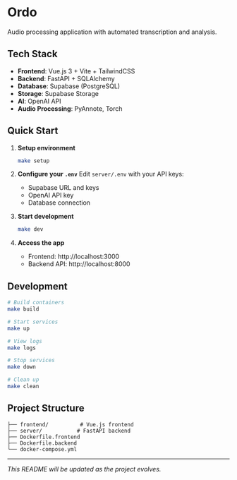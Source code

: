 # Ordo

Audio processing application with automated transcription and analysis.

## Tech Stack

- **Frontend**: Vue.js 3 + Vite + TailwindCSS
- **Backend**: FastAPI + SQLAlchemy
- **Database**: Supabase (PostgreSQL)
- **Storage**: Supabase Storage
- **AI**: OpenAI API
- **Audio Processing**: PyAnnote, Torch

## Quick Start

1. **Setup environment**
   ```bash
   make setup
   ```

2. **Configure your `.env`**
   Edit `server/.env` with your API keys:
   - Supabase URL and keys
   - OpenAI API key
   - Database connection

3. **Start development**
   ```bash
   make dev
   ```

4. **Access the app**
   - Frontend: http://localhost:3000
   - Backend API: http://localhost:8000

## Development

```bash
# Build containers
make build

# Start services
make up

# View logs
make logs

# Stop services
make down

# Clean up
make clean
```

## Project Structure

```
├── frontend/          # Vue.js frontend
├── server/           # FastAPI backend
├── Dockerfile.frontend
├── Dockerfile.backend
└── docker-compose.yml
```

---

*This README will be updated as the project evolves.* 